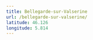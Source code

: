 ```yaml
---
title: Bellegarde-sur-Valserine
url: /bellegarde-sur-valserine/
latitude: 46.126
longitude: 5.814
---
```

